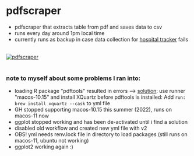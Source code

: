 # pdfscraper
* pdfscraper that extracts table from pdf and saves data to csv 
* runs every day around 1pm local time 
* currently runs as backup in case data collection for
<a href = "https://jlomako.shinyapps.io/occupancy_app/">hospital tracker</a>
fails
<br><br>

[![pdfscraper](https://github.com/jlomako/pdfscraper/actions/workflows/pdfscraperV2.yml/badge.svg)](https://github.com/jlomako/pdfscraper/actions/workflows/pdfscraperV2.yml)
<br><br>


### note to myself about some problems I ran into:
* loading R package "pdftools" resulted in errors -->
 <a href="https://github.com/r-lib/actions/issues/78#issuecomment-611733294">solution</a>: use runner "macos-10.15" and install XQuartz before pdftools is installed: Add <code>run: brew install xquartz --cask</code> to yml file<br>
* GH stopped supporting macos-10.15 this summer (2022), runs on macos-11 now
* ggplot stopped working and has been de-activated until i find a solution
* disabled old workflow and created new yml file with v2
* OBS! yml needs renv.lock file in directory to load packages (still runs on macos-11, ubuntu not working)
* ggplot2 working again :)
